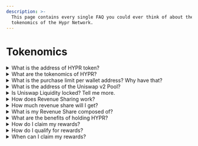 ```yaml
---
description: >-
  This page contains every single FAQ you could ever think of about the
  tokenomics of the Hypr Network.
---
```


# Tokenomics



<details>

<summary>What is the address of HYPR token?</summary>

[https://etherscan.io/token/0x31adda225642a8f4d7e90d4152be6661ab22a5a2](https://etherscan.io/token/0x31adda225642a8f4d7e90d4152be6661ab22a5a2)

</details>

<details>

<summary>What are the tokenomics of HYPR?</summary>

The HYPR token has a fixed supply of 100,000,000 tokens, allocated in the following ways:

* 70,000,000 (70%) was allocated to the uniswap v2 pool in a fair launch manner, which means that the team had access to buy the tokens at the same time and price as the general public. The team had no information or time advantage.&#x20;
* 30,000,000 (30%) was set aside to be used for retroactive rewards for developers and users and partners that deploy their app on Hypr Network. [0x1a297afb9373355bb9492e469ca0a531fda87364](https://etherscan.io/address/0x1a297afb9373355bb9492e469ca0a531fda87364). The details of the retroactive airdrop is still TBD.

Our goal is to create a network that is owned by its community members, but balanced in a way to also reward developers and users of applications that deploy on Hypr Network.\
\
Our goal is sustainable growth as a network and the 30% in a multisig wallet will allow Hypr to grow responsibly.&#x20;

</details>

<details>

<summary>What is the purchase limit per wallet address? Why have that?</summary>

The purchase amount limit per wallet address is 100,000 $HYPR Tokens. The reason for this limit are as follows:

* As a fair launch project, the initial market capitalization is very low. Putting purchase limits prevents any single actor to acquire a meaningfully large amount of the liquidity pool.&#x20;
* By setting limits, we are purposely putting the community first by creating an environment of healthy buying, selling, trading, swapping, and holding. We want holders of $HYPR to be both small and large and anything in between. At bottom, we want things fair and also broadly inclusive. We want everyone involved and participate in the Hypr Network.&#x20;

</details>

<details>

<summary>What is the address of the Uniswap v2 Pool?</summary>

[https://app.uniswap.org/swap?inputCurrency=ETH\&outputCurrency=0x31adda225642a8f4d7e90d4152be6661ab22a5a2\&chain=mainnet](https://app.uniswap.org/swap?inputCurrency=ETH\&outputCurrency=0x31adda225642a8f4d7e90d4152be6661ab22a5a2\&chain=mainnet)

</details>

<details>

<summary>Is Uniswap Liquidity locked? Tell me more.</summary>

The Hypr team plans on locking the uniswap v2 LP tokens. In terms of timing, we do not have an ETA on that but, rest assured, we plan on locking liquidity within 7 days of creating the uniswap v2 pool.&#x20;

We are working with Floki team, the creator of Flokifi, the well-known and respected locker for liquidity.&#x20;

We will share more information as this becomes more relevant.

</details>

<details>

<summary>How does Revenue Sharing work? </summary>

* User must hold a minimum of 100,000 HYPR tokens.&#x20;
  * Once per week, we will do an unannounced snapshot. At the end of the calendar month, we will take the average of snapshots and the average of all snapshots taken must be at least 100,000 or greater to qualify for the revshare.
* No staking or lockup. Just hold the tokens in a non-custodial wallet (i.e., NOT a centralized exchange (CEX) wallet address like Binance).&#x20;
* Revenue share is distributed in $HYPR by default.
* Users have 14 days to claim. After the claim period, the $HYPR rewards will be burned. The team will do its best to remind users to claim and announce publicly during the 14 day claim period.&#x20;

Later, per our product roadmap, we plan on adding a Lock feature where the user is able to lock their HYPR tokens for a boost on their rewards.&#x20;

Claim rewards launching soon.

</details>

<details>

<summary>How much revenue share will I get?</summary>

How much you will get depends on the following:

* How much sell volume there was of the $HYPR token during the calendar month. This is true because sell volume determines revenue amount that goes into revshare wallet.
* How much $HYPR Tokens you held for the given calendar month.

More specifically,&#x20;

* You will receive a proportional share of rewards based on the number of HYPR tokens held, but a minimum of 100,000 $HYPR is required to be eligible.&#x20;
* For example let’s assume there are 5 users that qualify for revenue sharing in October and the number of HYPR tokens each owns:
  * BAM BAM: 200,000 HYPR Tokens
  * Loki, 500,000 HYPR Tokens
  * Victoria, 400,000 HYPR Tokens
  * Mina, 700,000 HYPR Tokens
  * Augustus, 1,000,000 HYPR Tokens

There are a total of 100,000 $HYPR in the rewards wallet, collected from Sell orders of HYPR tokens in the month of October. This means, each qualifying user gets:&#x20;

<img src=".gitbook/assets/Screenshot 2023-11-17 at 1.38.28 PM.png" alt="" data-size="original">

In other words,&#x20;

* Bam Bam had 200,000 HYPR Tokens during the snapshot month. This means, based on total number of eligible holders, he gets 7.14% of the rewards. Because the rewards wallet had 100,000 $HYPR, he gets 7142 $HYPR as his rewards.

</details>

<details>

<summary>What is my Revenue Share composed of?</summary>

* As of this writing (Oct 30, 2023), revenue share is comprised primarily of tax revenue. This means for every sell of $HYPR tokens, the transaction is taxed 5%, broken out in the following ways:
  * 1% goes back to the Uniswap v2 liquidity pool.
  * 2% goes toward revenue sharing.
  * 2% goes toward operating expenses such as marketing and business development.

</details>

<details>

<summary>What are the benefits of holding HYPR? </summary>

* You can qualify for the monthly revshare.
* Eventually, holding $HYPR Tokens will allow you to participate in governance decisions and vote on proposals. Hypr Network is community-owned, which means you get a voice in which the direction the protocol should go.

</details>

<details>

<summary>How do I claim my rewards? </summary>

Easy. Simply go to claim dashboard (launching soon). Connect your wallet. Hit claim, pay gas, you're done.&#x20;

</details>

<details>

<summary>How do I qualify for rewards?</summary>

We've [answered this question here](tokenomics.md#how-does-revenue-sharing-work).

</details>

<details>

<summary>When can I claim my rewards? </summary>

Snapshots will be taken during the month. If your wallet qualifies and has at least 100,000 $HYPR Tokens and the revshare wallet has sufficient rewards to distribute to holders, then the rewards claim will be available in the first 7 days of the following month.

For example, it is November. During November, snapshots will be taken. At the end of the month, the average of the snapshots for any given wallet will be taken to determine eligibility. If eligible, then claim will be open in the first 7 days of December to claim for the month of November.

</details>
